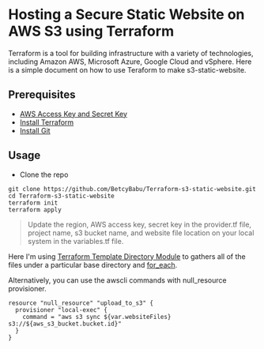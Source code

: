 # Hosting a Secure Static Website on AWS S3 using Terraform

Terraform is a tool for building infrastructure with a variety of technologies, including Amazon AWS, Microsoft Azure, Google Cloud and vSphere. Here is a simple document on how to use Teraform to make s3-static-website.


## Prerequisites

- [AWS Access Key and Secret Key](https://docs.aws.amazon.com/IAM/latest/UserGuide/id_users_create.html)
- [Install Terraform](https://learn.hashicorp.com/tutorials/terraform/install-cli?in=terraform/aws-get-started)
- [Install Git](https://github.com/git-guides/install-git)

## Usage

- Clone the repo

```
git clone https://github.com/BetcyBabu/Terraform-s3-static-website.git
cd Terraform-s3-static-website
terraform init
terraform apply
```


> Update the region, AWS access key, secret key in the provider.tf file, project name, s3 bucket name, and website file location on your local system in the variables.tf file.




Here I'm using [Terraform Template Directory Module](https://registry.terraform.io/modules/hashicorp/dir/template/latest) to gathers all of the files under a particular base directory and [for_each](https://www.terraform.io/docs/language/meta-arguments/for_each.html).

Alternatively, you can use the awscli commands with null_resource provisioner.

```
resource "null_resource" "upload_to_s3" {
  provisioner "local-exec" {
    command = "aws s3 sync ${var.websiteFiles} s3://${aws_s3_bucket.bucket.id}"
  }
}
```





